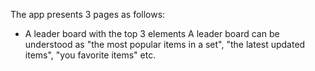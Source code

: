 The app presents 3 pages as follows:

* A leader board with the top 3 elements
A leader board can be understood as "the most popular items in a set", "the latest updated items", "you favorite items" etc.